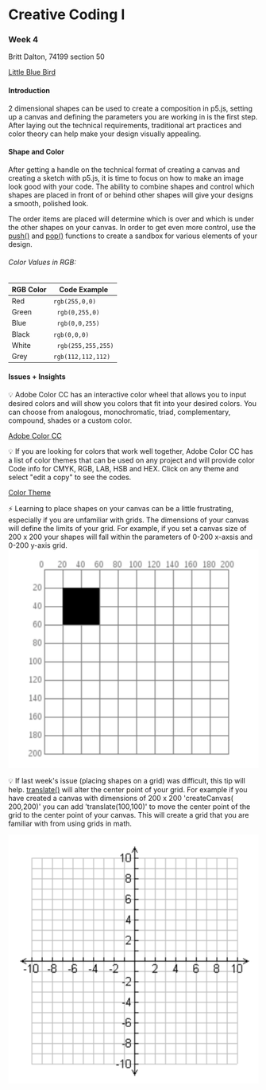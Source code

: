 # Creative Coding I #
### Week 4 ###

Britt Dalton, 74199 section 50

[Little Blue Bird](https://brittdalton.github.io/Creative_Coding_HW/HW_04/)



 #### Introduction ####
 2 dimensional shapes can be used to create a composition in p5.js, setting up a canvas and
 defining the parameters you are working in is the first step. After laying out the
 technical requirements, traditional art practices and color theory can help
 make your design visually appealing.

 #### Shape and Color ####
 After getting a handle on the technical format of creating a canvas and creating
 a sketch with p5.js, it is time to focus on how to make an image look good with your code.
 The ability to combine shapes and control which shapes are placed in front of or
 behind other shapes will give your designs a smooth, polished look.

 The order items are placed will determine which is over and which is under the
 other shapes on your canvas. In order to get even more control, use the [push()](https://p5js.org/reference/#/p5/push)
 and [pop()](https://p5js.org/reference/#/p5/pop) functions to create a sandbox for various elements of your design.



###### Color Values in RGB: ######

|RGB Color | Code Example |
|---------- | -------------|
| Red | `rgb(255,0,0)`|
| Green | ` rgb(0,255,0)`|
| Blue | ` rgb(0,0,255)`|
| Black | `rgb(0,0,0)`|
| White | ` rgb(255,255,255)`|
| Grey | ` rgb(112,112,112) `|




 #### Issues + Insights ####

:bulb: Adobe Color CC has an interactive color wheel
that allows you to input desired colors and will show you colors that fit into your
desired colors. You can choose from analogous, monochromatic, triad, complementary,
compound, shades or a custom color.

[Adobe Color CC](https://color.adobe.com/create/color-wheel/)


:bulb: If you are looking for colors that work well together, Adobe Color CC has
a list of color themes that can be used on any project and will provide color Code
info for CMYK, RGB, LAB, HSB and HEX. Click on any theme and select "edit a copy"
to see the codes.

 [Color Theme](https://color.adobe.com/explore/?filter=most-popular&time=month)


 :zap: Learning to place shapes on your canvas can be a little frustrating, especially
 if you are unfamiliar with grids. The dimensions of your canvas will define the
 limits of your grid. For example, if you set a canvas size of 200 x 200 your shapes will
 fall within the parameters of 0-200 x-axsis and 0-200 y-axis grid.
 ![Canvas Grid](/HW_03/Grid_example.png)

 :bulb: If last week's issue (placing shapes on a grid) was difficult, this tip will help. [translate()](https://p5js.org/reference/#/p5/translate) will alter the center point of your grid.
 For example if you have created a canvas with dimensions of 200 x 200 'createCanvas( 200,200)' you can add 'translate(100,100)' to move the center point of the grid to the center point of your
 canvas. This will create a grid that you are familiar with from using grids in math.

![Translate Grid](/HW_04/Translate_grid_01.png)
